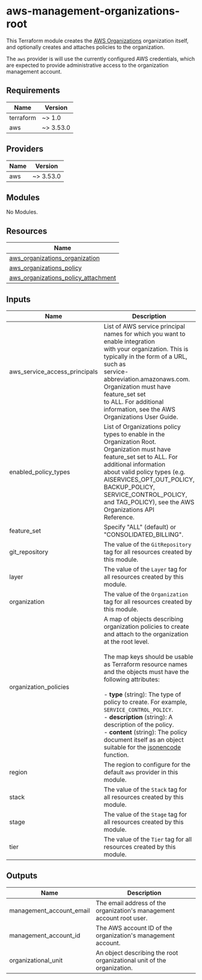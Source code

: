 # aws-management-organizations-root

This Terraform module creates the
[AWS Organizations](https://aws.amazon.com/organizations/)
organization itself, and optionally creates and attaches policies to the
organization.

The `aws` provider is will use the currently configured AWS credentials, which
are expected to provide administrative access to the organization management
account.

<!-- BEGIN_TF_DOCS -->
## Requirements

| Name | Version |
|------|---------|
| terraform | ~> 1.0 |
| aws | ~> 3.53.0 |

## Providers

| Name | Version |
|------|---------|
| aws | ~> 3.53.0 |

## Modules

No Modules.

## Resources

| Name |
|------|
| [aws_organizations_organization](https://registry.terraform.io/providers/hashicorp/aws/latest/docs/resources/organizations_organization) |
| [aws_organizations_policy](https://registry.terraform.io/providers/hashicorp/aws/latest/docs/resources/organizations_policy) |
| [aws_organizations_policy_attachment](https://registry.terraform.io/providers/hashicorp/aws/latest/docs/resources/organizations_policy_attachment) |

## Inputs

| Name | Description | Type | Default | Required |
|------|-------------|------|---------|:--------:|
| aws\_service\_access\_principals | List of AWS service principal names for which you want to enable integration<br>with your organization. This is typically in the form of a URL, such as<br>service-abbreviation.amazonaws.com. Organization must have feature\_set set<br>to ALL. For additional information, see the AWS Organizations User Guide. | `set(string)` | `[]` | no |
| enabled\_policy\_types | List of Organizations policy types to enable in the Organization Root.<br>Organization must have feature\_set set to ALL. For additional information<br>about valid policy types (e.g. AISERVICES\_OPT\_OUT\_POLICY, BACKUP\_POLICY,<br>SERVICE\_CONTROL\_POLICY, and TAG\_POLICY), see the AWS Organizations API<br>Reference. | `set(string)` | `[]` | no |
| feature\_set | Specify "ALL" (default) or "CONSOLIDATED\_BILLING". | `string` | `"ALL"` | no |
| git\_repository | The value of the `GitRepository` tag for all resources created by this module. | `string` | n/a | yes |
| layer | The value of the `Layer` tag for all resources created by this module. | `string` | n/a | yes |
| organization | The value of the `Organization` tag for all resources created by this module. | `string` | n/a | yes |
| organization\_policies | A map of objects describing organization policies to create and attach to the organization at the root level.<br><br>The map keys should be usable as Terraform resource names and the objects must have the following attributes:<br><br>- **type** (string): The type of policy to create. For example, `SERVICE_CONTROL_POLICY`.<br>- **description** (string): A description of the policy.<br>- **content** (string): The policy document itself as an object suitable for the [jsonencode](https://www.terraform.io/docs/language/functions/jsonencode.html) function. | <pre>map(object({<br>    type        = string<br>    description = string<br>    content     = any<br>  }))</pre> | `{}` | no |
| region | The region to configure for the default `aws` provider in this module. | `string` | n/a | yes |
| stack | The value of the `Stack` tag for all resources created by this module. | `string` | n/a | yes |
| stage | The value of the `Stage` tag for all resources created by this module. | `string` | n/a | yes |
| tier | The value of the `Tier` tag for all resources created by this module. | `string` | n/a | yes |

## Outputs

| Name | Description |
|------|-------------|
| management\_account\_email | The email address of the organization's management account root user. |
| management\_account\_id | The AWS account ID of the organization's management account. |
| organizational\_unit | An object describing the root organizational unit of the organization. |

<!-- END_TF_DOCS -->
